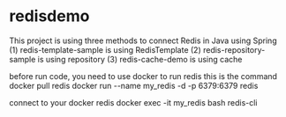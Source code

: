 # redisdemo
This project is using three methods to connect Redis in Java using Spring
(1) redis-template-sample is using RedisTemplate 
(2) redis-repository-sample is using repository
(3) redis-cache-demo is using cache

before run code, you need to use docker to run redis
this is the command
docker pull redis
docker run --name my_redis -d -p 6379:6379 redis

connect to your docker redis
docker exec -it my_redis bash
redis-cli
